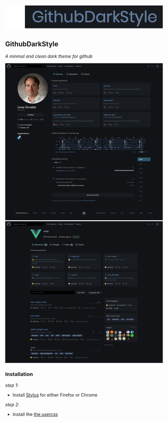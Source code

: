 ![](assets/gds.png)

## GithubDarkStyle

_A minmal and clean dark theme for github_

![](assets/profile-screenshot.png)
![](assets/org-screenshot.png)

### Installation

_step 1:_

- Install [Stylus]() for either Firefox or Chrome

_step 2_:

- Install the [the usercss](https://raw.githubusercontent.com/Ziyadsk/GithubDarkStyle/master/styles/githubDarkStyle.user.css)
